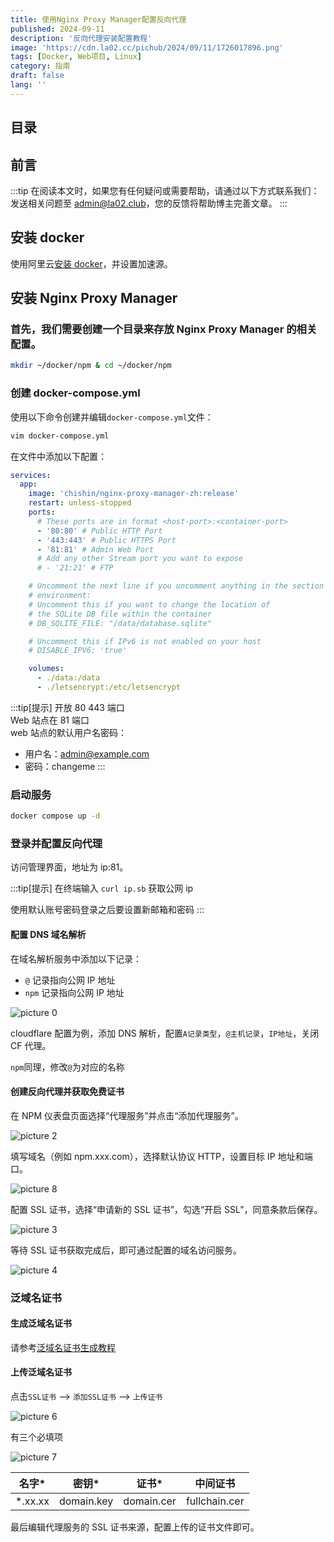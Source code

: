 ```yaml
---
title: 使用Nginx Proxy Manager配置反向代理
published: 2024-09-11
description: '反向代理安装配置教程'
image: 'https://cdn.la02.cc/pichub/2024/09/11/1726017896.png'
tags: [Docker, Web项目, Linux]
category: 指南
draft: false
lang: ''
---
```


## 目录

## 前言

:::tip
在阅读本文时，如果您有任何疑问或需要帮助，请通过以下方式联系我们：\
发送相关问题至 admin@la02.club，您的反馈将帮助博主完善文章。
:::

## 安装 docker

使用阿里云[安装 docker](/posts/server-setup/#安装-docker)，并设置加速源。

## 安装 Nginx Proxy Manager

### 首先，我们需要创建一个目录来存放 Nginx Proxy Manager 的相关配置。

```bash
mkdir ~/docker/npm & cd ~/docker/npm
```

### 创建 docker-compose.yml

使用以下命令创建并编辑`docker-compose.yml`文件：

```bash
vim docker-compose.yml
```

在文件中添加以下配置：

```yml
services:
  app:
    image: 'chishin/nginx-proxy-manager-zh:release'
    restart: unless-stopped
    ports:
      # These ports are in format <host-port>:<container-port>
      - '80:80' # Public HTTP Port
      - '443:443' # Public HTTPS Port
      - '81:81' # Admin Web Port
      # Add any other Stream port you want to expose
      # - '21:21' # FTP

    # Uncomment the next line if you uncomment anything in the section
    # environment:
    # Uncomment this if you want to change the location of
    # the SQLite DB file within the container
    # DB_SQLITE_FILE: "/data/database.sqlite"

    # Uncomment this if IPv6 is not enabled on your host
    # DISABLE_IPV6: 'true'

    volumes:
      - ./data:/data
      - ./letsencrypt:/etc/letsencrypt
```

:::tip[提示]
开放 80 443 端口\
Web 站点在 81 端口\
web 站点的默认用户名密码：

- 用户名：admin@example.com
- 密码：changeme
  :::

### 启动服务

```bash
docker compose up -d
```

### 登录并配置反向代理

访问管理界面，地址为 ip:81。

:::tip[提示]
在终端输入 `curl ip.sb` 获取公网 ip

使用默认账号密码登录之后要设置新邮箱和密码
:::

#### 配置 DNS 域名解析

在域名解析服务中添加以下记录：

- `@` 记录指向公网 IP 地址
- `npm` 记录指向公网 IP 地址

![picture 0](https://cdn.la02.cc/pichub/2024/09/11/1726016619.png)

cloudflare 配置为例，添加 DNS 解析，配置`A记录类型`，`@主机记录`，`IP地址`，关闭 CF 代理。

`npm`同理，修改`@`为对应的名称

#### 创建反向代理并获取免费证书

在 NPM 仪表盘页面选择“代理服务”并点击“添加代理服务”。

![picture 2](https://cdn.la02.cc/pichub/2024/09/11/1726017205.png)

填写域名（例如 npm.xxx.com），选择默认协议 HTTP，设置目标 IP 地址和端口。

![picture 8](https://cdn.la02.cc/pichub/2024/09/11/1726019856.png)

配置 SSL 证书，选择“申请新的 SSL 证书”，勾选“开启 SSL”，同意条款后保存。

![picture 3](https://cdn.la02.cc/pichub/2024/09/11/1726017487.png)

等待 SSL 证书获取完成后，即可通过配置的域名访问服务。

![picture 4](https://cdn.la02.cc/pichub/2024/09/11/1726017640.png)

### 泛域名证书

#### 生成泛域名证书

请参考[泛域名证书生成教程](/posts/acme/)

#### 上传泛域名证书

点击`SSL证书` --> `添加SSL证书` --> `上传证书`

![picture 6](https://cdn.la02.cc/pichub/2024/09/11/1726018436.png)

有三个必填项

![picture 7](https://cdn.la02.cc/pichub/2024/09/11/1726018807.png)

|  名字\*  |   密钥\*   |   证书\*   |   中间证书    |
| :------: | :--------: | :--------: | :-----------: |
| \*.xx.xx | domain.key | domain.cer | fullchain.cer |

最后编辑代理服务的 SSL 证书来源，配置上传的证书文件即可。
